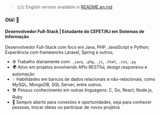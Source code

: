 > 🇺🇸 English version available in [README.en.md](README.en.md)

### Olá! 👋

#### Desenvolvedor Full-Stack | Estudante do CEFET/RJ em Sistemas de Informação 

Desenvolvedor Full-Stack com foco em Java, PHP, JavaScript e Python;<br>
Experiência com frameworks Laravel, Spring e outros;<br>

- ⚙️ Trabalho diariamente com: `.java`, `.php`, `.js`, `.html`, `.css`, `.py`
- 🌍 Ativo em projetos envolvendo APIs RESTful, design responsivo e automação
- 💡 Habilidades em bancos de dados relacionais e não-relacionais, como MySQL, MongoDB, SQL Server, entre outros.
- 🛠️ Possuo conhecimento em outras linguagens: C, Go, React, Node.js, Ruby
- 💬 Sempre aberto para conexões e oportunidades, seja para conhecer pessoas, trocar ideias ou participar de novos projetos